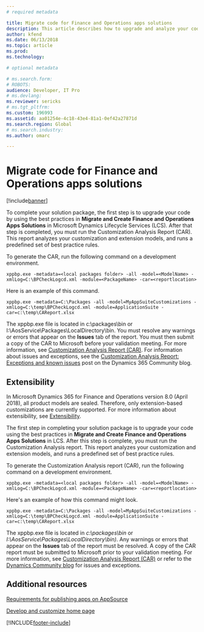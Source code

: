```yaml
---
# required metadata

title: Migrate code for Finance and Operations apps solutions
description: This article describes how to upgrade and analyze your code in Microsoft Dynamics Lifecycle Services (LCS).
author: kfend
ms.date: 06/13/2018
ms.topic: article
ms.prod: 
ms.technology: 

# optional metadata

# ms.search.form: 
# ROBOTS: 
audience: Developer, IT Pro
# ms.devlang: 
ms.reviewer: sericks
# ms.tgt_pltfrm: 
ms.custom: 196993
ms.assetid: aa01254e-4c18-43e4-81a1-0ef42a27871d
ms.search.region: Global
# ms.search.industry: 
ms.author: omarc

---
```


# Migrate code for Finance and Operations apps solutions

[!include[banner](../includes/banner.md)]

To complete your solution package, the first step is to upgrade your code by using the best practices in **Migrate and Create Finance and Operations Apps Solutions** in Microsoft Dynamics Lifecycle Services (LCS). After that step is completed, you must run the Customization Analysis Report (CAR). This report analyzes your customization and extension models, and runs a predefined set of best practice rules. 

To generate the CAR, run the following command on a development environment.

```Console
xppbp.exe -metadata=<local packages folder> -all -model=<ModelName> -xmlLog=C:\BPCheckLogcd.xml -module=<PackageName> -car=<reportlocation>
```

Here is an example of this command.

```Console
xppbp.exe -metadata=C:\Packages -all -model=MyAppSuiteCustomizations -xmlLog=C:\temp\BPCheckLogcd.xml -module=ApplicationSuite -car=c:\temp\CAReport.xlsx
```

The xppbp.exe file is located in c:\\packages\\bin or I:\\AosService\\Packages\\LocalDirectory\\bin. You must resolve any warnings or errors that appear on the **Issues** tab of the report. You must then submit a copy of the CAR to Microsoft before your validation meeting. For more information, see [Customization Analysis Report (CAR)](../dev-tools/customization-analysis-report.md). For information about issues and exceptions, see the [Customization Analysis Report: Exceptions and known issues](https://community.dynamics.com/ax/b/newdynamicsax/archive/2016/03/21/customization-analysis-report-exceptions-and-known-issues) post on the Dynamics 365 Community blog.

## Extensibility
In Microsoft Dynamics 365 for Finance and Operations version 8.0 (April 2018), all product models are sealed. Therefore, only extension-based customizations are currently supported. For more information about extensibility, see [Extensibility](../extensibility/extensibility-home-page.md).

The first step in completing your solution package is to upgrade your code using the best practices in <strong>Migrate and Create Finance and Operations Apps Solutions</strong> in LCS. After this step is complete, you must run the Customization Analysis report. This report analyzes your customization and extension models, and runs a predefined set of best practice rules. 

To generate the Customization Analysis report (CAR), run the following command on a development environment.

```Console
xppbp.exe -metadata=<local packages folder> -all -model=<ModelName> -xmlLog=C:\BPCheckLogcd.xml -module=<PackageName> -car=<reportlocation>
```

Here's an example of how this command might look.

```Console
xppbp.exe -metadata=C:\Packages -all -model=MyAppSuiteCustomizations -xmlLog=C:\temp\BPCheckLogcd.xml -module=ApplicationSuite -car=c:\temp\CAReport.xlsx
```

The xppbp.exe file is located in *c:\packages\bin* or *I:\AosService\Packages\LocalDirectory\bin)*. Any warnings or errors that appear on the **Issues** tab of the report must be resolved. A copy of the CAR report must be submitted to Microsoft prior to your validation meeting. For more information, see [Customization Analysis Report (CAR)](../dev-tools/customization-analysis-report.md) or refer to the [Dynamics Community blog](https://community.dynamics.com/ax/b/newdynamicsax/archive/2016/03/21/customization-analysis-report-exceptions-and-known-issues) for issues and exceptions.

## Additional resources
[Requirements for publishing apps on AppSource](lcs-solutions-app-source.md)

[Develop and customize home page](../dev-tools/developer-home-page.md#code-migration)


[!INCLUDE[footer-include](../../../includes/footer-banner.md)]
